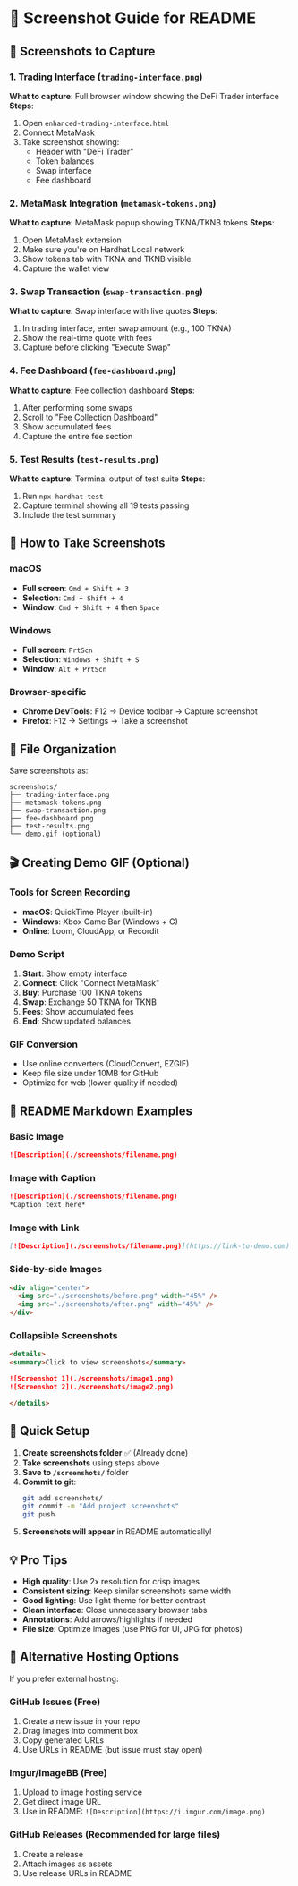 # 📸 Screenshot Guide for README

## 🎯 Screenshots to Capture

### 1. Trading Interface (`trading-interface.png`)
**What to capture**: Full browser window showing the DeFi Trader interface
**Steps**:
1. Open `enhanced-trading-interface.html`
2. Connect MetaMask
3. Take screenshot showing:
   - Header with "DeFi Trader"
   - Token balances
   - Swap interface
   - Fee dashboard

### 2. MetaMask Integration (`metamask-tokens.png`)
**What to capture**: MetaMask popup showing TKNA/TKNB tokens
**Steps**:
1. Open MetaMask extension
2. Make sure you're on Hardhat Local network
3. Show tokens tab with TKNA and TKNB visible
4. Capture the wallet view

### 3. Swap Transaction (`swap-transaction.png`)
**What to capture**: Swap interface with live quotes
**Steps**:
1. In trading interface, enter swap amount (e.g., 100 TKNA)
2. Show the real-time quote with fees
3. Capture before clicking "Execute Swap"

### 4. Fee Dashboard (`fee-dashboard.png`)
**What to capture**: Fee collection dashboard
**Steps**:
1. After performing some swaps
2. Scroll to "Fee Collection Dashboard"
3. Show accumulated fees
4. Capture the entire fee section

### 5. Test Results (`test-results.png`)
**What to capture**: Terminal output of test suite
**Steps**:
1. Run `npx hardhat test`
2. Capture terminal showing all 19 tests passing
3. Include the test summary

## 📱 How to Take Screenshots

### macOS
- **Full screen**: `Cmd + Shift + 3`
- **Selection**: `Cmd + Shift + 4`
- **Window**: `Cmd + Shift + 4` then `Space`

### Windows
- **Full screen**: `PrtScn`
- **Selection**: `Windows + Shift + S`
- **Window**: `Alt + PrtScn`

### Browser-specific
- **Chrome DevTools**: F12 → Device toolbar → Capture screenshot
- **Firefox**: F12 → Settings → Take a screenshot

## 📂 File Organization

Save screenshots as:
```
screenshots/
├── trading-interface.png
├── metamask-tokens.png
├── swap-transaction.png
├── fee-dashboard.png
├── test-results.png
└── demo.gif (optional)
```

## 🎬 Creating Demo GIF (Optional)

### Tools for Screen Recording
- **macOS**: QuickTime Player (built-in)
- **Windows**: Xbox Game Bar (Windows + G)
- **Online**: Loom, CloudApp, or Recordit

### Demo Script
1. **Start**: Show empty interface
2. **Connect**: Click "Connect MetaMask"
3. **Buy**: Purchase 100 TKNA tokens
4. **Swap**: Exchange 50 TKNA for TKNB
5. **Fees**: Show accumulated fees
6. **End**: Show updated balances

### GIF Conversion
- Use online converters (CloudConvert, EZGIF)
- Keep file size under 10MB for GitHub
- Optimize for web (lower quality if needed)

## 📝 README Markdown Examples

### Basic Image
```markdown
![Description](./screenshots/filename.png)
```

### Image with Caption
```markdown
![Description](./screenshots/filename.png)
*Caption text here*
```

### Image with Link
```markdown
[![Description](./screenshots/filename.png)](https://link-to-demo.com)
```

### Side-by-side Images
```markdown
<div align="center">
  <img src="./screenshots/before.png" width="45%" />
  <img src="./screenshots/after.png" width="45%" />
</div>
```

### Collapsible Screenshots
```markdown
<details>
<summary>Click to view screenshots</summary>

![Screenshot 1](./screenshots/image1.png)
![Screenshot 2](./screenshots/image2.png)

</details>
```

## 🚀 Quick Setup

1. **Create screenshots folder** ✅ (Already done)
2. **Take screenshots** using steps above
3. **Save to `/screenshots/`** folder
4. **Commit to git**: 
   ```bash
   git add screenshots/
   git commit -m "Add project screenshots"
   git push
   ```
5. **Screenshots will appear** in README automatically!

## 💡 Pro Tips

- **High quality**: Use 2x resolution for crisp images
- **Consistent sizing**: Keep similar screenshots same width
- **Good lighting**: Use light theme for better contrast
- **Clean interface**: Close unnecessary browser tabs
- **Annotations**: Add arrows/highlights if needed
- **File size**: Optimize images (use PNG for UI, JPG for photos)

## 🔗 Alternative Hosting Options

If you prefer external hosting:

### GitHub Issues (Free)
1. Create a new issue in your repo
2. Drag images into comment box
3. Copy generated URLs
4. Use URLs in README (but issue must stay open)

### Imgur/ImageBB (Free)
1. Upload to image hosting service
2. Get direct image URL
3. Use in README: `![Description](https://i.imgur.com/image.png)`

### GitHub Releases (Recommended for large files)
1. Create a release
2. Attach images as assets
3. Use release URLs in README
